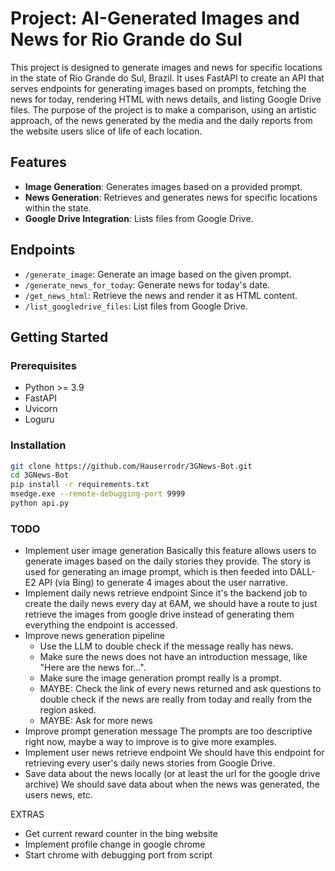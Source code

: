 # Project: AI-Generated Images and News for Rio Grande do Sul

This project is designed to generate images and news for specific locations in the state of Rio Grande do Sul, Brazil. It uses FastAPI to create an API that serves endpoints for generating images based on prompts, fetching the news for today, rendering HTML with news details, and listing Google Drive files.
The purpose of the project is to make a comparison, using an artistic approach, of the news generated by the media and the daily reports from the website users slice of life of each location.

## Features
- **Image Generation**: Generates images based on a provided prompt.
- **News Generation**: Retrieves and generates news for specific locations within the state.
- **Google Drive Integration**: Lists files from Google Drive.

## Endpoints
- `/generate_image`: Generate an image based on the given prompt.
- `/generate_news_for_today`: Generate news for today's date.
- `/get_news_html`: Retrieve the news and render it as HTML content.
- `/list_googledrive_files`: List files from Google Drive.

## Getting Started

### Prerequisites
- Python >= 3.9
- FastAPI
- Uvicorn
- Loguru

### Installation
```bash
git clone https://github.com/Hauserrodr/3GNews-Bot.git
cd 3GNews-Bot
pip install -r requirements.txt
msedge.exe --remote-debugging-port 9999
python api.py
```

### TODO
- Implement user image generation
    Basically this feature allows users to generate images based on the daily stories they provide. The story is used for generating an image prompt, which is then feeded into DALL-E2 API (via Bing) to generate 4 images about the user narrative.
- Implement daily news retrieve endpoint
    Since it's the backend job to create the daily news every day at 6AM, we should have a route to just retrieve the images from google drive instead of generating them everything the endpoint is accessed.
- Improve news generation pipeline
    - Use the LLM to double check if the message really has news.
    - Make sure the news does not have an introduction message, like "Here are the news for...".
    - Make sure the image generation prompt really is a prompt.
    - MAYBE: Check the link of every news returned and ask questions to double check if the news are really from today and really from the region asked.
    - MAYBE: Ask for more news
- Improve prompt generation message
    The prompts are too descriptive right now, maybe a way to improve is to give more examples.
- Implement user news retrieve endpoint
    We should have this endpoint for retrieving every user's daily news stories from Google Drive.
- Save data about the news locally (or at least the url for the google drive archive)
    We should save data about when the news was generated, the users news, etc.


EXTRAS
- Get current reward counter in the bing website
- Implement profile change in google chrome
- Start chrome with debugging port from script